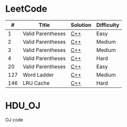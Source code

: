 # LeetCode

|  #  | Title             | Solution                                      | Difficulty |
| --- | ----------------- | --------                                      | ---------- |
| 1   | Valid Parentheses | [C++](./LeetCode/1.TwoSum.cc)                 | Easy       |
| 2   | Valid Parentheses | [C++](./LeetCode/2.AddTwoNumbers.cc)          | Medium     |
| 3   | Valid Parentheses | [C++]()                                       | Medium     |
| 4   | Valid Parentheses | [C++](./LeetCode/4.MedianOfTwoSortedArrays.cc)| Hard       |
| 20  | Valid Parentheses | [C++](./LeetCode/20.ValidParentheses.cc)      | Easy       |
| 127 | Word Ladder       | [C++](./LeetCode/127.WordLadder.cc)           | Medium     |
| 146 | LRU Cache         | [C++](./LeetCode/146.LRUCache.cc)             | Hard       |

# HDU_OJ
OJ code
